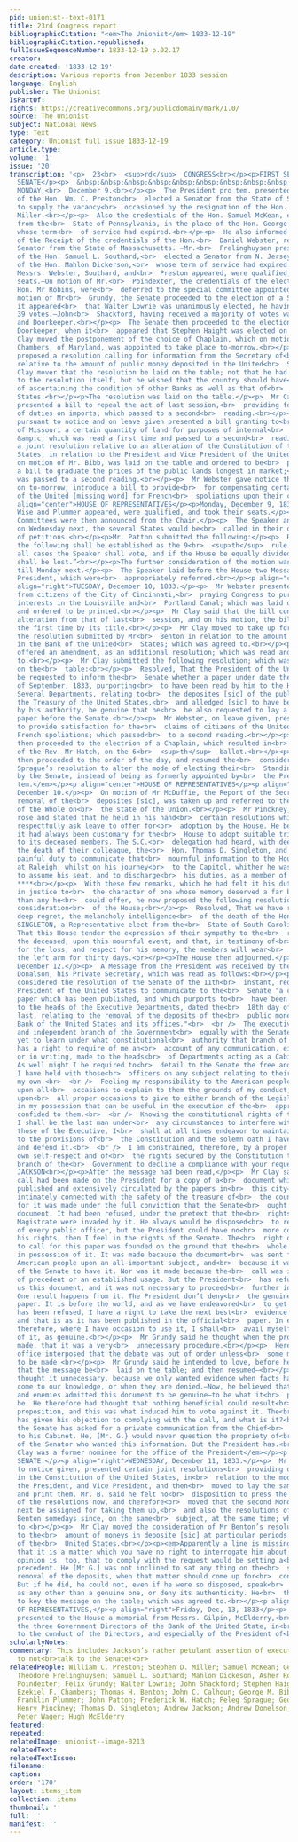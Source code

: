 ```yaml
---
pid: unionist--text-0171
title: 23rd Congress report
bibliographicCitation: "<em>The Unionist</em> 1833-12-19"
bibliographicCitation.republished: 
fullIssueSequenceNumber: 1833-12-19 p.02.17
creator: 
date.created: '1833-12-19'
description: Various reports from December 1833 session
language: English
publisher: The Unionist
IsPartOf: 
rights: https://creativecommons.org/publicdomain/mark/1.0/
source: The Unionist
subject: National News
type: Text
category: Unionist full issue 1833-12-19
article.type: 
volume: '1'
issue: '20'
transcription: '<p>  23<br>  <sup>rd</sup>  CONGRESS<br></p><p>FIRST SESSION</p><p>IN
  SENATE</p><p>  &nbsp;&nbsp;&nbsp;&nbsp;&nbsp;&nbsp;&nbsp;&nbsp;&nbsp;&nbsp;&nbsp;
  MONDAY,<br>  December 9.<br></p><p>  The President pro tem. presented the credentials
  of the Hon. Wm. C. Preston<br>  elected a Senator from the State of S. Carolina,
  to supply the vacancy<br>  occasioned by the resignation of the Hon. Stephen D.
  Miller.<br></p><p>  Also the credentials of the Hon. Samuel McKean, elected a Senator
  from the<br>  State of Pennsylvania, in the place of the Hon. George M. Dallas,
  whose term<br>  of service had expired.<br></p><p>  He also informed the Senate
  of the Receipt of the credentials of the Hon.<br>  Daniel Webster, re-elected a
  Senator from the State of Massachusetts. —Mr.<br>  Frelinghuysen presented the credentials
  of the Hon. Samuel L. Southard,<br>  elected a Senator from N. Jersey; in the place
  of the Hon. Mahlon Dickerson,<br>  whose term of service had expired.—Whereupon
  Messrs. Webster, Southard, and<br>  Preston appeared, were qualified, and took their
  seats.—On motion of Mr.<br>  Poindexter, the credentials of the election of the
  Hon. Mr Robins, were<br>  deferred to the special committee appointed on that subject.—On
  motion of Mr<br>  Grundy, the Senate proceeded to the election of a Secretary, when
  it appeared<br>  that Walter Lowrie was unanimously elected, he having received
  39 votes.—John<br>  Shackford, having received a majority of votes was duly elected<br>  Seargent-at-Arms
  and Doorkeeper.<br></p><p>  The Senate then proceeded to the election of an Assistant
  Doorkeeper, when it<br>  appeared that Stephen Haight was elected on the 6<br>  <sup>th</sup>  ballot.<br></p><p>  Mr.
  Clay moved the postponement of the choice of Chaplain, which on motion of<br>  Mr
  Chambers, of Maryland, was appointed to take place to-morrow.<br></p><p>  Mr. Benton
  proposed a resolution calling for information from the Secretary of<br>  the Treasury
  relative to the amount of public money deposited in the United<br>  States Bank.<br></p><p>  Mr.
  Clay mover that the resolution be laid on the table; not that he had any<br>  objection
  to the resolution itself, but he wished that the country should have<br>  an opportunity
  of ascertaining the condition of other Banks as well as that of<br>  the United
  States.<br></p><p>The resolution was laid on the table.</p><p>  Mr Calhoun, on leave,
  presented a bill to repeal the act of last session,<br>  providing for the collection
  of duties on imports; which passed to a second<br>  reading.<br></p><p>  Mr. Benton,
  pursuant to notice and on leave given presented a bill granting to<br>  the State
  of Missouri a certain quantity of land for purposes of internal<br>  improvement,
  &amp;c; which was read a first time and passed to a second<br>  reading.<br></p><p>  Also,
  a joint resolution relative to an alteration of the Constitution of the<br>  United
  States, in relation to the President and Vice President of the United<br>  States—which,
  on motion of Mr. Bibb, was laid on the table and ordered to be<br>  printed.<br></p><p>  Also,
  a bill to graduate the prices of the public lands longest in market;<br>  which
  was passed to a second reading.<br></p><p>  Mr Webster gave notice that he would
  on to-morrow, introduce a bill to provide<br>  for compensating certain citizens
  of the United [missing word] for French<br>  spoliations upon their commerce.<br></p><p
  align="center">HOUSE OF REPRESENTATIVES</p><p>Monday, December 9, 1833.</p><p>Messrs.
  Wise and Plummer appeared, were qualified, and took their seats.</p><p>Several Standing
  Committees were then announced from the Chair.</p><p>  The Speaker announced that
  on Wednesday next, the several States would be<br>  called in their order for presentation
  of petitions.<br></p><p>Mr. Patton submitted the following:</p><p>  Resolved—That
  the following shall be established as the 9<br>  <sup>th</sup>  rule of this House:<br></p><p>  “In
  all cases the Speaker shall vote, and if the House be equally divided, the<br>  question
  shall be lost.”<br></p><p>The further consideration of the motion was postponed
  till Monday next.</p><p>  The Speaker laid before the House two Messages from the
  President, which were<br>  appropriately referred.<br></p><p align="center">IN SENATE</p><p
  align="right">TUESDAY, December 10, 1833.</p><p>  Mr Webster presented a petition
  from citizens of the City of Cincinnati,<br>  praying Congress to purchase all private
  interests in the Louisville and<br>  Portland Canal; which was laid on the table
  and ordered to be printed.<br></p><p>  Mr Clay said that the bill contained no material
  alteration from that of last<br>  session, and on his motion, the bill was read
  the first time by its title.<br></p><p>  Mr Clay moved to take up for consideration
  the resolution submitted by Mr<br>  Benton in relation to the amount of moneys deposited
  in the Bank of the United<br>  States; which was agreed to.<br></p><p>  Mr Clay
  offered an amendment, as an additional resolution; which was read and<br>  agreed
  to.<br></p><p>  Mr Clay submitted the following resolution; which was read and laid
  on the<br>  table:<br></p><p>  Resolved, That the President of the United States
  be requested to inform the<br>  Senate whether a paper under date the ______day
  of September, 1833, purporting<br>  to have been read by him to the Heads of the
  Several Departments, relating to<br>  the deposites [sic] of the public money in
  the Treasury of the United States,<br>  and alledged [sic] to have been published
  by his authority, be genuine that he<br>  be also requested to lay a copy of said
  paper before the Senate.<br></p><p>  Mr Webster, on leave given, presented a bill
  to provide satisfaction for the<br>  claims of citizens of the United States for
  French spoliations; which passed<br>  to a second reading.<br></p><p>  The Senate
  then proceeded to the electrion of a Chaplain, which resulted in<br>  the choice
  of the Rev. Mr Hatch, on the 6<br>  <sup>th</sup>  ballot.<br></p><p>  The Senate
  then proceeded to the order of the day, and resumed the<br>  consideration of Mr
  Sprague’s resolution to alter the mode of electing their<br>  Standing Committees
  by the Senate, instead of being as formerly appointed by<br>  the President<br>  <em>pro
  tem.</em></p><p align="center">HOUSE OF REPRESENTATIVES</p><p align="right">TUESDAY,
  December 10.</p><p>  On motion of Mr McDuffie, the Report of the Secretary on the
  removal of the<br>  deposites [sic], was taken up and referred to the Committee
  of the Whole on<br>  the state of the Union.<br></p><p>  Mr Pinckney, of South Carolina,
  rose and stated that he held in his hand<br>  certain resolutions which he would
  respectfully ask leave to offer for<br>  adoption by the House. He believed that
  it had always been customary for the<br>  House to adopt suitable tributes of respect
  to its deceased members. The S.C.<br>  delegation had heard, with deep regret, of
  the death of their colleague, the<br>  Hon. Thomas D. Singleton, and it was his
  painful duty to communicate that<br>  mournful information to the House. He died
  at Raleigh, whilst on his journey<br>  to the Capitol, whither he was hastening
  to assume his seat, and to discharge<br>  his duties, as a member of this body.
  ****<br></p><p>  With these few remarks, which he had felt it his duty to submit,
  in justice to<br>  the character of one whose memory deserved a far better tribute
  than any he<br>  could offer, he now proposed the following resolutions for the
  consideration<br>  of the House;<br></p><p>  Resolved, That we have received, with
  deep regret, the melancholy intelligence<br>  of the death of the Hon. THO’S D.
  SINGLETON, a Representative elect from the<br>  State of South Carolina.<br></p><p>  Resolved,
  That this House tender the expression of their sympathy to the<br>  relatives of
  the deceased, upon this mournful event; and that, in testimony of<br>  their regret
  for the loss, and respect for his memory, the members will wear<br>  crape upon
  the left arm for thirty days.<br></p><p>The House then adjourned.</p><p>IN SENATE</p><p>THURSDAY,
  December 12.</p><p>  A Message from the President was received by the hands of Mr
  Donalson, his Private Secretary, which was read as follows:<br></p><p>  I have attentively
  considered the resolution of the Senate of the 11th<br>  instant, requesting the
  President of the United States to communicate to the<br>  Senate "a copy of the
  paper which has been published, and which purports to<br>  have been read by him
  to the heads of the Executive Departments, dated the<br>  18th day of September
  last, relating to the removal of the deposits of the<br>  public money from the
  Bank of the United States and its offices."<br>  <br />  The executive is a co-ordinate
  and independent branch of the Government<br>  equally with the Senate, and I have
  yet to learn under what constitutional<br>  authority that branch of the Legislature
  has a right to require of me an<br>  account of any communication, either verbally
  or in writing, made to the heads<br>  of Departments acting as a Cabinet council.
  As well might I be required to<br>  detail to the Senate the free and private conversations
  I have held with those<br>  officers on any subject relating to their duties and
  my own.<br>  <br />  Feeling my responsibility to the American people, I am willing
  upon all<br>  occasions to explain to them the grounds of my conduct, and I am willing
  upon<br>  all proper occasions to give to either branch of the Legislature any<br>  information
  in my possession that can be useful in the execution of the<br>  appropriate duties
  confided to them.<br>  <br />  Knowing the constitutional rights of the Senate,
  I shall be the last man under<br>  any circumstances to interfere with them. Knowing
  those of the Executive, I<br>  shall at all times endeavor to maintain them agreeably
  to the provisions of<br>  the Constitution and the solemn oath I have taken to support
  and defend it.<br>  <br />  I am constrained, therefore, by a proper sense of my
  own self-respect and of<br>  the rights secured by the Constitution to the executive
  branch of the<br>  Government to decline a compliance with your request. ANDREW
  JACKSON<br></p><p>After the message had been read,</p><p>  Mr Clay said, that a
  call had been made on the President for a copy of a<br>  document which has been
  published and extensively circulated by the papers in<br>  this city—a document
  intimately connected with the safety of the treasure of<br>  the country. The call
  for it was made under the full conviction that the Senate<br>  ought to have that
  document. It had been refused, under the pretext that the<br>  rights of the Chief
  Magistrate were invaded by it. He always would be disposed<br>  to respect the rights
  of every public officer, but the President could have no<br>  more confidence in
  his rights, then I feel in the rights of the Senate. The<br>  right of the Senate
  to call for this paper was founded on the ground that the<br>  whole world was already
  in possession of it. It was made because the document<br>  was sent forth to the
  American people upon an all-important subject, and<br>  because it was the right
  of the Senate to have it. Nor was it made because the<br>  call was in violation
  of precedent or an established usage. But the President<br>  has refused to give
  us this document, and it was not necessary to proceed<br>  further in the pursuit.
  One result happens from it. The President don’t deny<br>  the genuineness of the
  paper. It is before the world, and as we have endeavored<br>  to get it, and it
  has been refused, I have a right to take the next best<br>  evidence of the document,
  and that is as it has been published in the official<br>  paper. In every instance,
  therefore, where I have occasion to use it, I shall<br>  avail myself of that publication
  of it, as genuine.<br></p><p>  Mr Grundy said he thought when the proposition was
  made, that it was a very<br>  unnecessary procedure.<br></p><p>  Here the presiding
  office interposed that the debate was out of order unless<br>  some motion was intended
  to be made.<br></p><p>  Mr Grundy said he intended to love, before he concluded,
  that the message be<br>  laid on the table; and then resumed—<br></p><p>  That he
  thought it unnecessary, because we only wanted evidence when facts had<br>  not
  come to our knowledge, or when they are denied.—Now, he believed that both<br>  friends
  and enemies admitted this document to be genuine—to be what it<br>  purported to
  be. He therefore had thought that nothing beneficial could result<br>  from this
  proposition, and this was what induced him to vote against it. The<br>  President
  has given his objection to complying with the call, and what is it?<br>  Why, that
  the Senate has asked for a private communication from the Chief<br>  Magistrate
  to his Cabinet. He, [Mr. G.} would never question the propriety of<br>  the motives
  of the Senator who wanted this information. But the President has.<br>  <em>Note:
  Clay was a former nominee for the office of the President</em></p><p align="center">IN
  SENATE.</p><p align="right">WEDNESDAY, December 11, 1833.</p><p>  Mr Bibb, pursuant
  to notice given, presented certain joint resolutions<br>  providing or an alteration
  in the Constitution of the United States, in<br>  relation to the mode of electing
  the President, and Vice President, and then<br>  moved to lay the same on the table
  and print them. Mr. B. said he felt no<br>  disposition to press the consideration
  of the resolutions now, and therefore<br>  moved that the second Monday in January
  next be assigned for taking them up,<br>  and also the resolutions offered by Mr.
  Benton somedays since, on the same<br>  subject, at the same time; which was agreed
  to.<br></p><p>  Mr Clay moved the consideration of Mr Benton’s resolution, relative
  to the<br>  amount of moneys in deposite [sic] at particular periods in the Bank
  of the<br>  United States.<br></p><p><em>Apparently a line is missing here</em></p><p>  Said
  that it is a matter which you have no right to interrogate him about;<br>  and his
  opinion is, too, that to comply with the request would be setting a<br>  dangerous
  precedent. He [Mr G.] was not inclined to sat any thing on the<br>  subject of the
  removal of the deposits, when that matter should come up for<br>  consideration.
  But if he did, he could not, even if he were so disposed, speak<br>  of that paper
  as any other than a genuine one, or deny its authenticity. He<br>  therefore moved
  to key the message on the table; which was agreed to.<br></p><p align="center">HOUSE
  OF REPRESENTATIVES,</p><p align="right">Friday, Dec, 13, 1833</p><p>  The Speaker
  presented to the House a memorial from Messrs. Gilpin, McElderry,<br>  and Wager,
  the three Government Directors of the Bank of the United State, in<br>  relation
  to the conduct of the Directors, and especially of the President of<br>  that institution.<br></p>'
scholarlyNotes: 
commentary: This includes Jackson’s rather petulant assertion of executive privilege
  to not<br>talk to the Senate!<br>
relatedPeople: William C. Preston; Stephen D. Miller; Samuel McKean; George M. Dallas;
  Theodore Frelinghuysen; Samuel L. Southard; Mahlon Dickeson, Asher Robbins; George
  Poindexter; Felix Grundy; Walter Lowrie; John Shackford; Stephen Haight; Henry Clay;
  Ezekiel F. Chambers; Thomas H. Benton; John C. Calhoun; George M. Bibb; Henry Wise;
  Franklin Plummer; John Patton; Frederick W. Hatch; Peleg Sprague; George McDuffie;
  Henry Pinckney; Thomas D. Singleton; Andrew Jackson; Andrew Donelson; Henry Gilpin;
  Peter Wager; Hugh McElderry
featured: 
repeated: 
relatedImage: unionist--image-0213
relatedText: 
relatedTextIssue: 
filename: 
caption: 
order: '170'
layout: items_item
collection: items
thumbnail: ''
full: ''
manifest: ''
---
```

